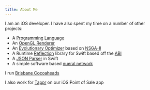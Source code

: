 ```yaml
---
title: About Me
---
```


I am an iOS developer.
I have also spent my time on a number of other projects:

- A [Programming Language](https://github.com/kai-language/kai)
- An [OpenGL Renderer](https://github.com/vdka/muse)
- An [Evolutionary Optimizer](https://github.com/vdka/NSGA-Swift) based on [NSGA-II](http://citeseerx.ist.psu.edu/viewdoc/download?doi=10.1.1.542.385&rep=rep1&type=pdf)
- A Runtime [Reflection](https://github.com/vdka/Reflect) library for Swift based off the [ABI](https://github.com/apple/swift/blob/swift-DEVELOPMENT-SNAPSHOT-2017-08-02-a/docs/ABI/TypeMetadata.rst)
- A [JSON Parser](https://github.com/vdka/JSON) in Swift
- A simple software based [nueral network](https://github.com/vdka/NeuralNetSwift)

I run [Brisbane Cocoaheads](https://cocoaheadsbne.github.io)

I also work for [Tappr](https://tappr.io) on our iOS Point of Sale app

